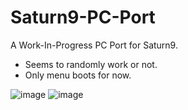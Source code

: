 # Saturn9-PC-Port
A Work-In-Progress PC Port for Saturn9.

- Seems to randomly work or not.
- Only menu boots for now.

![image](https://user-images.githubusercontent.com/78656905/189800921-fc0932fb-a93b-4d2b-a88c-d153ad7c182a.png)
![image](https://user-images.githubusercontent.com/78656905/189801179-4eb092c1-9ab2-41f3-b57c-83373d3ef8a1.png)
